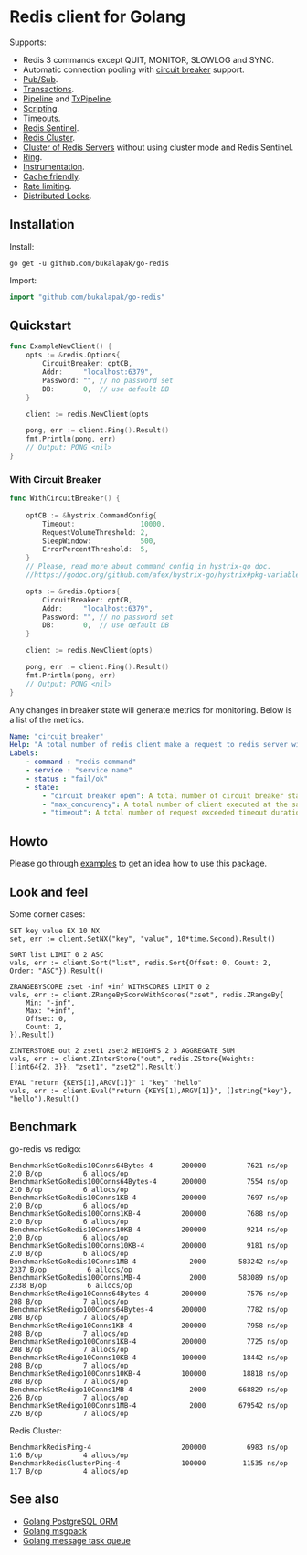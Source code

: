 # Redis client for Golang




Supports:

- Redis 3 commands except QUIT, MONITOR, SLOWLOG and SYNC.
- Automatic connection pooling with [circuit breaker](https://en.wikipedia.org/wiki/Circuit_breaker_design_pattern) support.
- [Pub/Sub](https://godoc.org/github.com/bukalapak/go-redis#PubSub).
- [Transactions](https://godoc.org/github.com/bukalapak/go-redis#Multi).
- [Pipeline](https://godoc.org/github.com/bukalapak/go-redis#example-Client-Pipeline) and [TxPipeline](https://godoc.org/github.com/bukalapak/go-redis#example-Client-TxPipeline).
- [Scripting](https://godoc.org/github.com/bukalapak/go-redis#Script).
- [Timeouts](https://godoc.org/github.com/bukalapak/go-redis#Options).
- [Redis Sentinel](https://godoc.org/github.com/bukalapak/go-redis#NewFailoverClient).
- [Redis Cluster](https://godoc.org/github.com/bukalapak/go-redis#NewClusterClient).
- [Cluster of Redis Servers](https://godoc.org/github.com/bukalapak/go-redis#example-NewClusterClient--ManualSetup) without using cluster mode and Redis Sentinel.
- [Ring](https://godoc.org/github.com/bukalapak/go-redis#NewRing).
- [Instrumentation](https://godoc.org/github.com/bukalapak/go-redis#ex-package--Instrumentation).
- [Cache friendly](https://github.com/go-redis/cache).
- [Rate limiting](https://github.com/go-redis/redis_rate).
- [Distributed Locks](https://github.com/bsm/redis-lock).


## Installation

Install:

```shell
go get -u github.com/bukalapak/go-redis
```

Import:

```go
import "github.com/bukalapak/go-redis"
```

## Quickstart

```go
func ExampleNewClient() {
	opts := &redis.Options{
		CircuitBreaker: optCB,
		Addr:     "localhost:6379",
		Password: "", // no password set
		DB:       0,  // use default DB
	}

	client := redis.NewClient(opts

	pong, err := client.Ping().Result()
	fmt.Println(pong, err)
	// Output: PONG <nil>
}
```
### With Circuit Breaker
```go
func WithCircuitBreaker() {
	
	optCB := &hystrix.CommandConfig{
		Timeout:                10000,
		RequestVolumeThreshold: 2,
		SleepWindow:            500,
		ErrorPercentThreshold:  5,
	}
	// Please, read more about command config in hystrix-go doc.
	//https://godoc.org/github.com/afex/hystrix-go/hystrix#pkg-variables)

	opts := &redis.Options{
		CircuitBreaker: optCB,
		Addr:     "localhost:6379",
		Password: "", // no password set
		DB:       0,  // use default DB
	}

	client := redis.NewClient(opts)

	pong, err := client.Ping().Result()
	fmt.Println(pong, err)
	// Output: PONG <nil>
}

```
Any changes in breaker state will generate metrics for monitoring. Below is a list of the metrics.
``` yaml
Name: "circuit_breaker"
Help: "A total number of redis client make a request to redis server with circuit breaker state."
Labels: 
	- command : "redis command" 
	- service : "service name"
	- status : "fail/ok"
	- state: 
		- "circuit breaker open": A total number of circuit breaker state open. This happens due to the circuit being measured as unhealthy.
		- "max_concurency": A total number of client executed at the same time and exceeded max concurrency.
		- "timeout": A total number of request exceeded timeout duration

```
## Howto

Please go through [examples](example_test.go) to get an idea how to use this package.

## Look and feel

Some corner cases:

    SET key value EX 10 NX
    set, err := client.SetNX("key", "value", 10*time.Second).Result()

    SORT list LIMIT 0 2 ASC
    vals, err := client.Sort("list", redis.Sort{Offset: 0, Count: 2, Order: "ASC"}).Result()

    ZRANGEBYSCORE zset -inf +inf WITHSCORES LIMIT 0 2
    vals, err := client.ZRangeByScoreWithScores("zset", redis.ZRangeBy{
        Min: "-inf",
        Max: "+inf",
        Offset: 0,
        Count: 2,
    }).Result()

    ZINTERSTORE out 2 zset1 zset2 WEIGHTS 2 3 AGGREGATE SUM
    vals, err := client.ZInterStore("out", redis.ZStore{Weights: []int64{2, 3}}, "zset1", "zset2").Result()

    EVAL "return {KEYS[1],ARGV[1]}" 1 "key" "hello"
    vals, err := client.Eval("return {KEYS[1],ARGV[1]}", []string{"key"}, "hello").Result()

## Benchmark

go-redis vs redigo:

```
BenchmarkSetGoRedis10Conns64Bytes-4 	  200000	      7621 ns/op	     210 B/op	       6 allocs/op
BenchmarkSetGoRedis100Conns64Bytes-4	  200000	      7554 ns/op	     210 B/op	       6 allocs/op
BenchmarkSetGoRedis10Conns1KB-4     	  200000	      7697 ns/op	     210 B/op	       6 allocs/op
BenchmarkSetGoRedis100Conns1KB-4    	  200000	      7688 ns/op	     210 B/op	       6 allocs/op
BenchmarkSetGoRedis10Conns10KB-4    	  200000	      9214 ns/op	     210 B/op	       6 allocs/op
BenchmarkSetGoRedis100Conns10KB-4   	  200000	      9181 ns/op	     210 B/op	       6 allocs/op
BenchmarkSetGoRedis10Conns1MB-4     	    2000	    583242 ns/op	    2337 B/op	       6 allocs/op
BenchmarkSetGoRedis100Conns1MB-4    	    2000	    583089 ns/op	    2338 B/op	       6 allocs/op
BenchmarkSetRedigo10Conns64Bytes-4  	  200000	      7576 ns/op	     208 B/op	       7 allocs/op
BenchmarkSetRedigo100Conns64Bytes-4 	  200000	      7782 ns/op	     208 B/op	       7 allocs/op
BenchmarkSetRedigo10Conns1KB-4      	  200000	      7958 ns/op	     208 B/op	       7 allocs/op
BenchmarkSetRedigo100Conns1KB-4     	  200000	      7725 ns/op	     208 B/op	       7 allocs/op
BenchmarkSetRedigo10Conns10KB-4     	  100000	     18442 ns/op	     208 B/op	       7 allocs/op
BenchmarkSetRedigo100Conns10KB-4    	  100000	     18818 ns/op	     208 B/op	       7 allocs/op
BenchmarkSetRedigo10Conns1MB-4      	    2000	    668829 ns/op	     226 B/op	       7 allocs/op
BenchmarkSetRedigo100Conns1MB-4     	    2000	    679542 ns/op	     226 B/op	       7 allocs/op
```

Redis Cluster:

```
BenchmarkRedisPing-4                	  200000	      6983 ns/op	     116 B/op	       4 allocs/op
BenchmarkRedisClusterPing-4         	  100000	     11535 ns/op	     117 B/op	       4 allocs/op
```

## See also

- [Golang PostgreSQL ORM](https://github.com/go-pg/pg)
- [Golang msgpack](https://github.com/vmihailenco/msgpack)
- [Golang message task queue](https://github.com/go-msgqueue/msgqueue)
